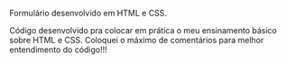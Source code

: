 Formulário desenvolvido em HTML e CSS.

Código desenvolvido pra colocar em prática o meu ensinamento básico sobre HTML e CSS. Coloquei o 
máximo de comentários para melhor entendimento do código!!!

